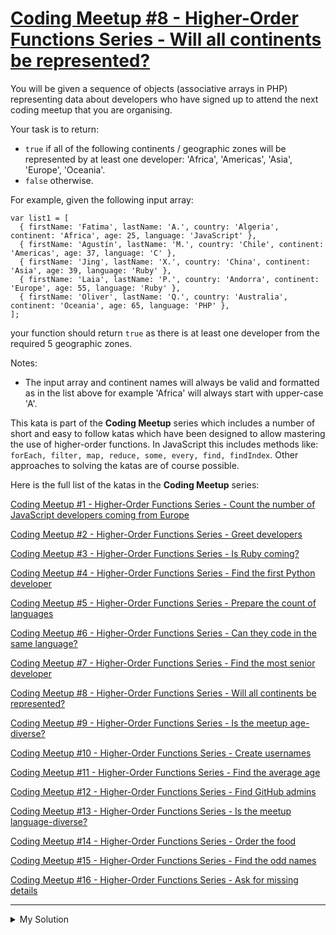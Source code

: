 # [Coding Meetup #8 - Higher-Order Functions Series - Will all continents be represented?](https://www.codewars.com/kata/58291fea7ff3f640980000f9)

You will be given a sequence of objects (associative arrays in PHP) representing data about developers who have signed up to attend the next coding meetup that you are organising.

Your task is to return:

- `true` if all of the following continents / geographic zones will be represented by at least one developer: 'Africa', 'Americas', 'Asia', 'Europe', 'Oceania'.
- `false` otherwise.

For example, given the following input array:

    var list1 = [
      { firstName: 'Fatima', lastName: 'A.', country: 'Algeria', continent: 'Africa', age: 25, language: 'JavaScript' },
      { firstName: 'Agustín', lastName: 'M.', country: 'Chile', continent: 'Americas', age: 37, language: 'C' },
      { firstName: 'Jing', lastName: 'X.', country: 'China', continent: 'Asia', age: 39, language: 'Ruby' },
      { firstName: 'Laia', lastName: 'P.', country: 'Andorra', continent: 'Europe', age: 55, language: 'Ruby' },
      { firstName: 'Oliver', lastName: 'Q.', country: 'Australia', continent: 'Oceania', age: 65, language: 'PHP' },
    ];

your function should return `true` as there is at least one developer from the required 5 geographic zones.

Notes:

- The input array and continent names will always be valid and formatted as in the list above for example 'Africa' will always start with upper-case 'A'.

This kata is part of the **Coding Meetup** series which includes a number of short and easy to follow katas which have been designed to allow mastering the use of higher-order functions. In JavaScript this includes methods like: `forEach, filter, map, reduce, some, every, find, findIndex`. Other approaches to solving the katas are of course possible.

Here is the full list of the katas in the **Coding Meetup** series:

[Coding Meetup #1 - Higher-Order Functions Series - Count the number of JavaScript developers coming from Europe](http://www.codewars.com/kata/coding-meetup-number-1-higher-order-functions-series-count-the-number-of-javascript-developers-coming-from-europe)

[Coding Meetup #2 - Higher-Order Functions Series - Greet developers](https://www.codewars.com/kata/coding-meetup-number-2-higher-order-functions-series-greet-developers)

[Coding Meetup #3 - Higher-Order Functions Series - Is Ruby coming?](https://www.codewars.com/kata/coding-meetup-number-3-higher-order-functions-series-is-ruby-coming)

[Coding Meetup #4 - Higher-Order Functions Series - Find the first Python developer](https://www.codewars.com/kata/coding-meetup-number-4-higher-order-functions-series-find-the-first-python-developer)

[Coding Meetup #5 - Higher-Order Functions Series - Prepare the count of languages](https://www.codewars.com/kata/coding-meetup-number-5-higher-order-functions-series-prepare-the-count-of-languages)

[Coding Meetup #6 - Higher-Order Functions Series - Can they code in the same language?](https://www.codewars.com/kata/coding-meetup-number-6-higher-order-functions-series-can-they-code-in-the-same-language)

[Coding Meetup #7 - Higher-Order Functions Series - Find the most senior developer](http://www.codewars.com/kata/coding-meetup-number-7-higher-order-functions-series-find-the-most-senior-developer)

[Coding Meetup #8 - Higher-Order Functions Series - Will all continents be represented?](https://www.codewars.com/kata/coding-meetup-number-8-higher-order-functions-series-will-all-continents-be-represented)

[Coding Meetup #9 - Higher-Order Functions Series - Is the meetup age-diverse?](https://www.codewars.com/kata/coding-meetup-number-9-higher-order-functions-series-is-the-meetup-age-diverse)

[Coding Meetup #10 - Higher-Order Functions Series - Create usernames](https://www.codewars.com/kata/coding-meetup-number-10-higher-order-functions-series-create-usernames)

[Coding Meetup #11 - Higher-Order Functions Series - Find the average age](https://www.codewars.com/kata/coding-meetup-number-11-higher-order-functions-series-find-the-average-age)

[Coding Meetup #12 - Higher-Order Functions Series - Find GitHub admins](https://www.codewars.com/kata/coding-meetup-number-12-higher-order-functions-series-find-github-admins)

[Coding Meetup #13 - Higher-Order Functions Series - Is the meetup language-diverse?](https://www.codewars.com/kata/coding-meetup-number-13-higher-order-functions-series-is-the-meetup-language-diverse)

[Coding Meetup #14 - Higher-Order Functions Series - Order the food](https://www.codewars.com/kata/coding-meetup-number-14-higher-order-functions-series-order-the-food)

[Coding Meetup #15 - Higher-Order Functions Series - Find the odd names](https://www.codewars.com/kata/coding-meetup-number-15-higher-order-functions-series-find-the-odd-names)

[Coding Meetup #16 - Higher-Order Functions Series - Ask for missing details](https://www.codewars.com/kata/coding-meetup-number-16-higher-order-functions-series-ask-for-missing-details)

---

<details><summary>My Solution</summary>

```js
function allContinents(list) {
  return new Set(list.map(v => v.continent)).size === 5
}
```

</details>
